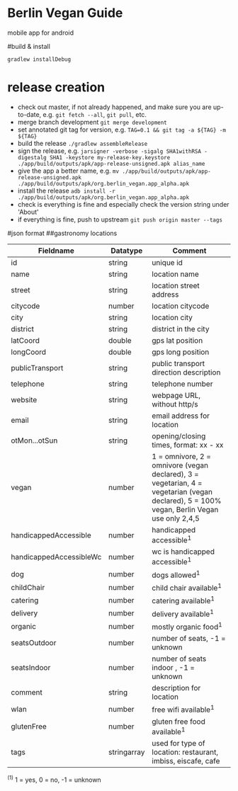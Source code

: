 # Berlin Vegan Guide
mobile app for android

#build & install

    gradlew installDebug

# release creation

* check out master, if not already happened, and make sure you are up-to-date, e.g. `git fetch --all`, `git pull`, etc.
* merge branch development `git merge development`
* set annotated git tag for version, e.g. `TAG=0.1 && git tag -a ${TAG} -m ${TAG}`
* build the release `./gradlew assembleRelease`
* sign the release, e.g. `jarsigner -verbose -sigalg SHA1withRSA -digestalg SHA1 -keystore my-release-key.keystore ./app/build/outputs/apk/app-release-unsigned.apk alias_name`
* give the app a better name, e.g. `mv ./app/build/outputs/apk/app-release-unsigned.apk ./app/build/outputs/apk/org.berlin_vegan.app_alpha.apk`
* install the release `adb install -r ./app/build/outputs/apk/org.berlin_vegan.app_alpha.apk`
* check is everything is fine and especially check the version string under 'About'
* if everything is fine, push to upstream `git push origin master --tags`

#json format
##gastronomy locations

Fieldname               | Datatype    | Comment
----------------------- | ----------- | -------
id                      | string      | unique id
name                    | string      | location name
street                  | string      | location street address
citycode                | number      | location citycode
city                    | string      | location city
district                | string      | district in the city
latCoord                | double      | gps lat position
longCoord               | double      | gps long position
publicTransport         | string      | public transport direction description
telephone               | string      | telephone number
website                 | string      | webpage URL, without http/s
email                   | string      | email address for location
otMon...otSun           | string      | opening/closing times, format: xx - xx
vegan                   | number      | 1 = omnivore, 2 = omnivore (vegan declared), 3 = vegetarian, 4 = vegetarian (vegan declared), 5 = 100% vegan, Berlin Vegan use only 2,4,5
handicappedAccessible   | number      | handicapped accessible<sup>1</sup>
handicappedAccessibleWc | number      | wc is handicapped accessible<sup>1</sup>
dog                     | number      | dogs allowed<sup>1</sup>
childChair              | number      | child chair available<sup>1</sup>
catering                | number      | catering available<sup>1</sup>
delivery                | number      | delivery available<sup>1</sup>
organic                 | number      | mostly organic food<sup>1</sup>
seatsOutdoor            | number      | number of seats, -1 = unknown
seatsIndoor             | number      | number of seats indoor , -1 = unknown
comment                 | string      | description for location
wlan                    | number      | free wifi available<sup>1</sup>
glutenFree              | number      | gluten free food available<sup>1</sup>
tags                    | stringarray | used for type of location: restaurant, imbiss, eiscafe, cafe

<sup>(1)</sup> 1 = yes, 0 = no, -1 = unknown
